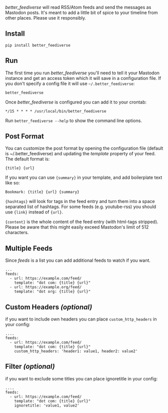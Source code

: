 *better_feediverse* will read RSS/Atom feeds and send the messages as Mastodon posts.
It's meant to add a little bit of spice to your timeline from other places.
Please use it responsibly.

## Install

    pip install better_feediverse

## Run

The first time you run *better_feediverse* you'll need to tell it your Mastodon
instance and get an access token which it will save in a configuration file. If
you don't specify a config file it will use `~/.better_feediverse`:

    better_feediverse

Once *better_feediverse* is configured you can add it to your crontab:

    */15 * * * * /usr/local/bin/better_feediverse    

Run `better_feediverse --help` to show the command line options.

## Post Format

You can customize the post format by opening the configuration file (default is
~/.better_feediverse) and updating the *template* property of your feed. The default
format is:

    {title} {url}

If you want you can use `{summary}` in your template, and add boilerplate text
like so:

    Bookmark: {title} {url} {summary}

`{hashtags}` will look for tags in the feed entry and turn them into a space
separated list of hashtags. For some feeds (e.g. youtube-rss) you should use `{link}` instead of `{url}`.

`{content}` is the whole content of the feed entry (with html-tags
stripped). Please be aware that this might easily exceed Mastodon's
limit of 512 characters.

## Multiple Feeds

Since *feeds* is a list you can add additional feeds to watch if you want.

    ...
    feeds:
      - url: https://example.com/feed/
        template: "dot com: {title} {url}"
      - url: https://example.org/feed/
        template: "dot org: {title} {url}"

## Custom Headers *(optional)*

if you want to include own headers you can place `custom_http_headers` in your config:

    ....
    feeds:
      - url: https://example.com/feed/
        template: "dot com: {title} {url}"
        custom_http_headers: 'header1: value1, header2: value2'


## Filter *(optional)*

if you want to exclude some titles you can place ignoretitle in your config:

    ....
    feeds:
      - url: https://example.com/feed/
        template: "dot com: {title} {url}"
        ignoretitle: 'value1, value2'
